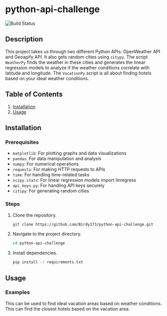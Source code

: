 # python-api-challenge
![Build Status](https://img.shields.io/badge/build-passing-brightgreen)

## Description
This project takes us through two different Python APIs: OpenWeather API and Geoapify API. It also gets random cities using `citypy`. The script `WeatherPy` finds the weather in these cities and generates the linear regression models to analyze if the weather conditions correlate with latitude and longitude. The `VacationPy` script is all about finding hotels based on your ideal weather conditions. 

## Table of Contents

1. [Installation](#installation)
2. [Usage](#usage)

## Installation

### Prerequisites

- `matplotlib`: For plotting graphs and data visualizations
- `pandas`: For data manipulation and analysis
- `numpy`: For numerical operations
- `requests`: For making HTTP requests to APIs 
- `time`: For handling time-related tasks
- `scipy.stats`: For linear regression models import linregress
- `api_keys.py`: For handling API keys securely
- `citipy`: For generating random cities

### Steps

1. Clone the repository.
    ```bash
    git clone https://github.com/Birdy173/python-api-challenge.git
    ```
2. Navigate to the project directory.
    ```bash
    cd python-api-challenge
    ```
3. Install dependencies.
    ```bash
    pip install -r requirements.txt
    ```

## Usage

### Examples

This can be used to find ideal vacation areas based on weather conditions. 
This can find the closest hotels based on the vacation area.

